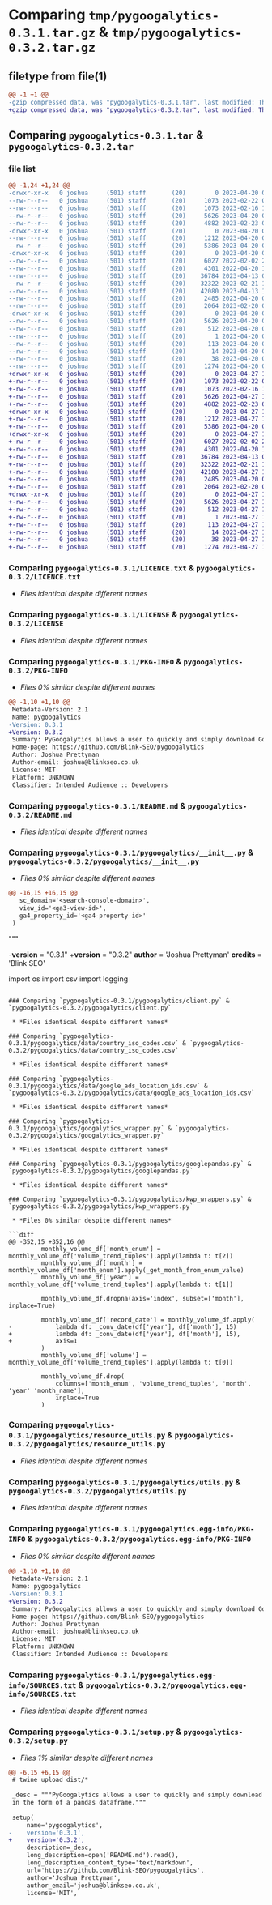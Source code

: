 # Comparing `tmp/pygoogalytics-0.3.1.tar.gz` & `tmp/pygoogalytics-0.3.2.tar.gz`

## filetype from file(1)

```diff
@@ -1 +1 @@
-gzip compressed data, was "pygoogalytics-0.3.1.tar", last modified: Thu Apr 20 09:50:47 2023, max compression
+gzip compressed data, was "pygoogalytics-0.3.2.tar", last modified: Thu Apr 27 14:13:36 2023, max compression
```

## Comparing `pygoogalytics-0.3.1.tar` & `pygoogalytics-0.3.2.tar`

### file list

```diff
@@ -1,24 +1,24 @@
-drwxr-xr-x   0 joshua     (501) staff       (20)        0 2023-04-20 09:50:47.913554 pygoogalytics-0.3.1/
--rw-r--r--   0 joshua     (501) staff       (20)     1073 2023-02-22 09:57:18.000000 pygoogalytics-0.3.1/LICENCE.txt
--rw-r--r--   0 joshua     (501) staff       (20)     1073 2023-02-16 19:07:57.000000 pygoogalytics-0.3.1/LICENSE
--rw-r--r--   0 joshua     (501) staff       (20)     5626 2023-04-20 09:50:47.913440 pygoogalytics-0.3.1/PKG-INFO
--rw-r--r--   0 joshua     (501) staff       (20)     4882 2023-02-23 08:04:27.000000 pygoogalytics-0.3.1/README.md
-drwxr-xr-x   0 joshua     (501) staff       (20)        0 2023-04-20 09:50:47.911798 pygoogalytics-0.3.1/pygoogalytics/
--rw-r--r--   0 joshua     (501) staff       (20)     1212 2023-04-20 09:49:27.000000 pygoogalytics-0.3.1/pygoogalytics/__init__.py
--rw-r--r--   0 joshua     (501) staff       (20)     5386 2023-04-20 08:34:21.000000 pygoogalytics-0.3.1/pygoogalytics/client.py
-drwxr-xr-x   0 joshua     (501) staff       (20)        0 2023-04-20 09:50:47.913123 pygoogalytics-0.3.1/pygoogalytics/data/
--rw-r--r--   0 joshua     (501) staff       (20)     6027 2022-02-02 23:47:01.000000 pygoogalytics-0.3.1/pygoogalytics/data/country_iso_codes.csv
--rw-r--r--   0 joshua     (501) staff       (20)     4301 2022-04-20 14:13:44.000000 pygoogalytics-0.3.1/pygoogalytics/data/google_ads_location_ids.csv
--rw-r--r--   0 joshua     (501) staff       (20)    36784 2023-04-13 07:30:02.000000 pygoogalytics-0.3.1/pygoogalytics/googalytics_wrapper.py
--rw-r--r--   0 joshua     (501) staff       (20)    32322 2023-02-21 11:27:36.000000 pygoogalytics-0.3.1/pygoogalytics/googlepandas.py
--rw-r--r--   0 joshua     (501) staff       (20)    42080 2023-04-13 10:54:44.000000 pygoogalytics-0.3.1/pygoogalytics/kwp_wrappers.py
--rw-r--r--   0 joshua     (501) staff       (20)     2485 2023-04-20 09:49:13.000000 pygoogalytics-0.3.1/pygoogalytics/resource_utils.py
--rw-r--r--   0 joshua     (501) staff       (20)     2064 2023-02-20 08:31:45.000000 pygoogalytics-0.3.1/pygoogalytics/utils.py
-drwxr-xr-x   0 joshua     (501) staff       (20)        0 2023-04-20 09:50:47.912472 pygoogalytics-0.3.1/pygoogalytics.egg-info/
--rw-r--r--   0 joshua     (501) staff       (20)     5626 2023-04-20 09:50:47.000000 pygoogalytics-0.3.1/pygoogalytics.egg-info/PKG-INFO
--rw-r--r--   0 joshua     (501) staff       (20)      512 2023-04-20 09:50:47.000000 pygoogalytics-0.3.1/pygoogalytics.egg-info/SOURCES.txt
--rw-r--r--   0 joshua     (501) staff       (20)        1 2023-04-20 09:50:47.000000 pygoogalytics-0.3.1/pygoogalytics.egg-info/dependency_links.txt
--rw-r--r--   0 joshua     (501) staff       (20)      113 2023-04-20 09:50:47.000000 pygoogalytics-0.3.1/pygoogalytics.egg-info/requires.txt
--rw-r--r--   0 joshua     (501) staff       (20)       14 2023-04-20 09:50:47.000000 pygoogalytics-0.3.1/pygoogalytics.egg-info/top_level.txt
--rw-r--r--   0 joshua     (501) staff       (20)       38 2023-04-20 09:50:47.913590 pygoogalytics-0.3.1/setup.cfg
--rw-r--r--   0 joshua     (501) staff       (20)     1274 2023-04-20 09:49:27.000000 pygoogalytics-0.3.1/setup.py
+drwxr-xr-x   0 joshua     (501) staff       (20)        0 2023-04-27 14:13:36.807663 pygoogalytics-0.3.2/
+-rw-r--r--   0 joshua     (501) staff       (20)     1073 2023-02-22 09:57:18.000000 pygoogalytics-0.3.2/LICENCE.txt
+-rw-r--r--   0 joshua     (501) staff       (20)     1073 2023-02-16 19:07:57.000000 pygoogalytics-0.3.2/LICENSE
+-rw-r--r--   0 joshua     (501) staff       (20)     5626 2023-04-27 14:13:36.807528 pygoogalytics-0.3.2/PKG-INFO
+-rw-r--r--   0 joshua     (501) staff       (20)     4882 2023-02-23 08:04:27.000000 pygoogalytics-0.3.2/README.md
+drwxr-xr-x   0 joshua     (501) staff       (20)        0 2023-04-27 14:13:36.805881 pygoogalytics-0.3.2/pygoogalytics/
+-rw-r--r--   0 joshua     (501) staff       (20)     1212 2023-04-27 14:13:00.000000 pygoogalytics-0.3.2/pygoogalytics/__init__.py
+-rw-r--r--   0 joshua     (501) staff       (20)     5386 2023-04-20 08:34:21.000000 pygoogalytics-0.3.2/pygoogalytics/client.py
+drwxr-xr-x   0 joshua     (501) staff       (20)        0 2023-04-27 14:13:36.807162 pygoogalytics-0.3.2/pygoogalytics/data/
+-rw-r--r--   0 joshua     (501) staff       (20)     6027 2022-02-02 23:47:01.000000 pygoogalytics-0.3.2/pygoogalytics/data/country_iso_codes.csv
+-rw-r--r--   0 joshua     (501) staff       (20)     4301 2022-04-20 14:13:44.000000 pygoogalytics-0.3.2/pygoogalytics/data/google_ads_location_ids.csv
+-rw-r--r--   0 joshua     (501) staff       (20)    36784 2023-04-13 07:30:02.000000 pygoogalytics-0.3.2/pygoogalytics/googalytics_wrapper.py
+-rw-r--r--   0 joshua     (501) staff       (20)    32322 2023-02-21 11:27:36.000000 pygoogalytics-0.3.2/pygoogalytics/googlepandas.py
+-rw-r--r--   0 joshua     (501) staff       (20)    42100 2023-04-27 14:09:01.000000 pygoogalytics-0.3.2/pygoogalytics/kwp_wrappers.py
+-rw-r--r--   0 joshua     (501) staff       (20)     2485 2023-04-20 09:49:13.000000 pygoogalytics-0.3.2/pygoogalytics/resource_utils.py
+-rw-r--r--   0 joshua     (501) staff       (20)     2064 2023-02-20 08:31:45.000000 pygoogalytics-0.3.2/pygoogalytics/utils.py
+drwxr-xr-x   0 joshua     (501) staff       (20)        0 2023-04-27 14:13:36.806668 pygoogalytics-0.3.2/pygoogalytics.egg-info/
+-rw-r--r--   0 joshua     (501) staff       (20)     5626 2023-04-27 14:13:36.000000 pygoogalytics-0.3.2/pygoogalytics.egg-info/PKG-INFO
+-rw-r--r--   0 joshua     (501) staff       (20)      512 2023-04-27 14:13:36.000000 pygoogalytics-0.3.2/pygoogalytics.egg-info/SOURCES.txt
+-rw-r--r--   0 joshua     (501) staff       (20)        1 2023-04-27 14:13:36.000000 pygoogalytics-0.3.2/pygoogalytics.egg-info/dependency_links.txt
+-rw-r--r--   0 joshua     (501) staff       (20)      113 2023-04-27 14:13:36.000000 pygoogalytics-0.3.2/pygoogalytics.egg-info/requires.txt
+-rw-r--r--   0 joshua     (501) staff       (20)       14 2023-04-27 14:13:36.000000 pygoogalytics-0.3.2/pygoogalytics.egg-info/top_level.txt
+-rw-r--r--   0 joshua     (501) staff       (20)       38 2023-04-27 14:13:36.807702 pygoogalytics-0.3.2/setup.cfg
+-rw-r--r--   0 joshua     (501) staff       (20)     1274 2023-04-27 14:13:00.000000 pygoogalytics-0.3.2/setup.py
```

### Comparing `pygoogalytics-0.3.1/LICENCE.txt` & `pygoogalytics-0.3.2/LICENCE.txt`

 * *Files identical despite different names*

### Comparing `pygoogalytics-0.3.1/LICENSE` & `pygoogalytics-0.3.2/LICENSE`

 * *Files identical despite different names*

### Comparing `pygoogalytics-0.3.1/PKG-INFO` & `pygoogalytics-0.3.2/PKG-INFO`

 * *Files 0% similar despite different names*

```diff
@@ -1,10 +1,10 @@
 Metadata-Version: 2.1
 Name: pygoogalytics
-Version: 0.3.1
+Version: 0.3.2
 Summary: PyGoogalytics allows a user to quickly and simply download Google Analytics and Google Search Console data
 Home-page: https://github.com/Blink-SEO/pygoogalytics
 Author: Joshua Prettyman
 Author-email: joshua@blinkseo.co.uk
 License: MIT
 Platform: UNKNOWN
 Classifier: Intended Audience :: Developers
```

### Comparing `pygoogalytics-0.3.1/README.md` & `pygoogalytics-0.3.2/README.md`

 * *Files identical despite different names*

### Comparing `pygoogalytics-0.3.1/pygoogalytics/__init__.py` & `pygoogalytics-0.3.2/pygoogalytics/__init__.py`

 * *Files 0% similar despite different names*

```diff
@@ -16,15 +16,15 @@
   sc_domain='<search-console-domain>',
   view_id='<ga3-view-id>',
   ga4_property_id='<ga4-property-id>'
 )
 ```
 """
 
-__version__ = "0.3.1"
+__version__ = "0.3.2"
 __author__ = 'Joshua Prettyman'
 __credits__ = 'Blink SEO'
 
 import os
 import csv
 import logging
```

### Comparing `pygoogalytics-0.3.1/pygoogalytics/client.py` & `pygoogalytics-0.3.2/pygoogalytics/client.py`

 * *Files identical despite different names*

### Comparing `pygoogalytics-0.3.1/pygoogalytics/data/country_iso_codes.csv` & `pygoogalytics-0.3.2/pygoogalytics/data/country_iso_codes.csv`

 * *Files identical despite different names*

### Comparing `pygoogalytics-0.3.1/pygoogalytics/data/google_ads_location_ids.csv` & `pygoogalytics-0.3.2/pygoogalytics/data/google_ads_location_ids.csv`

 * *Files identical despite different names*

### Comparing `pygoogalytics-0.3.1/pygoogalytics/googalytics_wrapper.py` & `pygoogalytics-0.3.2/pygoogalytics/googalytics_wrapper.py`

 * *Files identical despite different names*

### Comparing `pygoogalytics-0.3.1/pygoogalytics/googlepandas.py` & `pygoogalytics-0.3.2/pygoogalytics/googlepandas.py`

 * *Files identical despite different names*

### Comparing `pygoogalytics-0.3.1/pygoogalytics/kwp_wrappers.py` & `pygoogalytics-0.3.2/pygoogalytics/kwp_wrappers.py`

 * *Files 0% similar despite different names*

```diff
@@ -352,15 +352,16 @@
         monthly_volume_df['month_enum'] = monthly_volume_df['volume_trend_tuples'].apply(lambda t: t[2])
         monthly_volume_df['month'] = monthly_volume_df['month_enum'].apply(_get_month_from_enum_value)
         monthly_volume_df['year'] = monthly_volume_df['volume_trend_tuples'].apply(lambda t: t[1])
 
         monthly_volume_df.dropna(axis='index', subset=['month'], inplace=True)
 
         monthly_volume_df['record_date'] = monthly_volume_df.apply(
-            lambda df: _conv_date(df['year'], df['month'], 15)
+            lambda df: _conv_date(df['year'], df['month'], 15),
+            axis=1
         )
         monthly_volume_df['volume'] = monthly_volume_df['volume_trend_tuples'].apply(lambda t: t[0])
 
         monthly_volume_df.drop(
             columns=['month_enum', 'volume_trend_tuples', 'month', 'year' 'month_name'],
             inplace=True
         )
```

### Comparing `pygoogalytics-0.3.1/pygoogalytics/resource_utils.py` & `pygoogalytics-0.3.2/pygoogalytics/resource_utils.py`

 * *Files identical despite different names*

### Comparing `pygoogalytics-0.3.1/pygoogalytics/utils.py` & `pygoogalytics-0.3.2/pygoogalytics/utils.py`

 * *Files identical despite different names*

### Comparing `pygoogalytics-0.3.1/pygoogalytics.egg-info/PKG-INFO` & `pygoogalytics-0.3.2/pygoogalytics.egg-info/PKG-INFO`

 * *Files 0% similar despite different names*

```diff
@@ -1,10 +1,10 @@
 Metadata-Version: 2.1
 Name: pygoogalytics
-Version: 0.3.1
+Version: 0.3.2
 Summary: PyGoogalytics allows a user to quickly and simply download Google Analytics and Google Search Console data
 Home-page: https://github.com/Blink-SEO/pygoogalytics
 Author: Joshua Prettyman
 Author-email: joshua@blinkseo.co.uk
 License: MIT
 Platform: UNKNOWN
 Classifier: Intended Audience :: Developers
```

### Comparing `pygoogalytics-0.3.1/pygoogalytics.egg-info/SOURCES.txt` & `pygoogalytics-0.3.2/pygoogalytics.egg-info/SOURCES.txt`

 * *Files identical despite different names*

### Comparing `pygoogalytics-0.3.1/setup.py` & `pygoogalytics-0.3.2/setup.py`

 * *Files 1% similar despite different names*

```diff
@@ -6,15 +6,15 @@
 # twine upload dist/*
 
 _desc = """PyGoogalytics allows a user to quickly and simply download Google Analytics and Google Search Console data
 in the form of a pandas dataframe."""
 
 setup(
     name='pygoogalytics',
-    version='0.3.1',
+    version='0.3.2',
     description=_desc,
     long_description=open('README.md').read(),
     long_description_content_type='text/markdown',
     url='https://github.com/Blink-SEO/pygoogalytics',
     author='Joshua Prettyman',
     author_email='joshua@blinkseo.co.uk',
     license='MIT',
```


